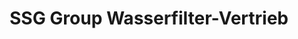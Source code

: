 ---
title: "SSG Group Wasserfilter-Vertrieb"
url: /berlin/ssg-group-wasserfilter-vertrieb/
shop: Eisenwaren
---